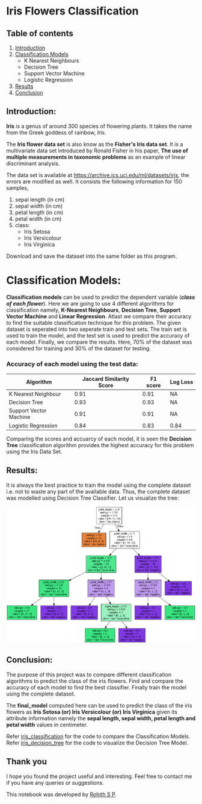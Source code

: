 # Iris Flowers Classification

## Table of contents

1. [Introduction](#intro)
2. [Classification Models](#models)
    - K Nearest Neighbours
    - Decision Tree
    - Support Vector Machine 
    - Logistic Regression   
3. [Results](#results)
4. [Conclusion](#conclusion)

## Introduction:<a name="intro"></a>

**Iris** is a genus of around 300 species of flowering plants. It takes the name from the Greek goddess of rainbow, *Iris*. 

The **Iris flower data set** is also know as the **Fisher's Iris data set**. It is a multivariate data set introduced by Ronald Fisher in his paper, **The use of multiple measurements in taxonomic problems** as an example of linear discriminant analysis.

The data set is available at https://archive.ics.uci.edu/ml/datasets/iris, the errors are modified as well. It consists the following information for 150 samples,

1. sepal length (in cm)
2. sepal width (in cm)
3. petal length (in cm)
4. petal width (in cm)
5. class:
    - Iris Setosa
    - Iris Versicolour
    - Iris Virginica
    
Download and save the dataset into the same folder as this program.

# Classification Models:<a name="models"></a>

**Classification models** can be used to predict the dependent variable (**_class of each flower_**). Here we are going to use 4 different algorithms for classification namely, **K-Nearest Neighbours**, **Decision Tree**, **Support Vector Machine** and **Linear Regression**. Atlast we compare their accuracy to find the suitable classification technique for this problem. The given dataset is seperated into two seperate train and test sets. The train set is used to train the model, and the test set is used to predict the accuracy of each model. Finally, we compare the results. Here, 70% of the dataset was considered for training and 30% of the dataset for testing. 

### Accuracy of each model using the test data:

| Algorithm               |  Jaccard Similarity Score  |  F1 score  |  Log Loss  |
|-------------------------|----------------------------|------------|------------|
| K Nearest Neighbour     | 0.91                       | 0.91       | NA         |
| Decision Tree           | 0.93                       | 0.93       | NA         |
| Support Vector Machine  | 0.91                       | 0.91       | NA         |
| Logistic Regression     | 0.84                       | 0.83       | 0.84       |

Comparing the scores and accuarcy of each model, it is seen the **Decision Tree** classification algorithm provides the highest accuracy for this problem using the Iris Data Set.

## Results:<a name="results"></a>

It is always the best practice to train the model using the complete dataset i.e. not to waste any part of the available data. Thus, the complete dataset was modelled using Decision Tree Classifier. Let us visualize the tree:

<p align="center">
  <img src="iris_flower_tree.png">
</p>

## Conclusion:<a name="conclusion"></a>

The purpose of this project was to compare different classification algorithms to predict the class of the iris flowers. Find and compare the accuracy of each model to find the best classifier. Finally train the model using the complete dataset.

The **final_model** computed here can be used to predict the class of the iris flowers as **Iris Setosa (or) Iris Versicolour (or) Iris Virginica** given its attribute information namely the **sepal length, sepal width, petal length and petal width** values in centimeter.

Refer [iris_classification](iris_classification.ipynb) for the code to compare the Classification Models.  
Refer [iris_decision_tree](iris_decision_tree.ipynb) for the code to visualize the Decision Tree Model.

## Thank you

I hope you found the project useful and interesting. Feel free to contact me if you have any queries or suggestions.

This notebook was developed by [Rohith S P](https://www.linkedin.com/in/rohithsp/). 
